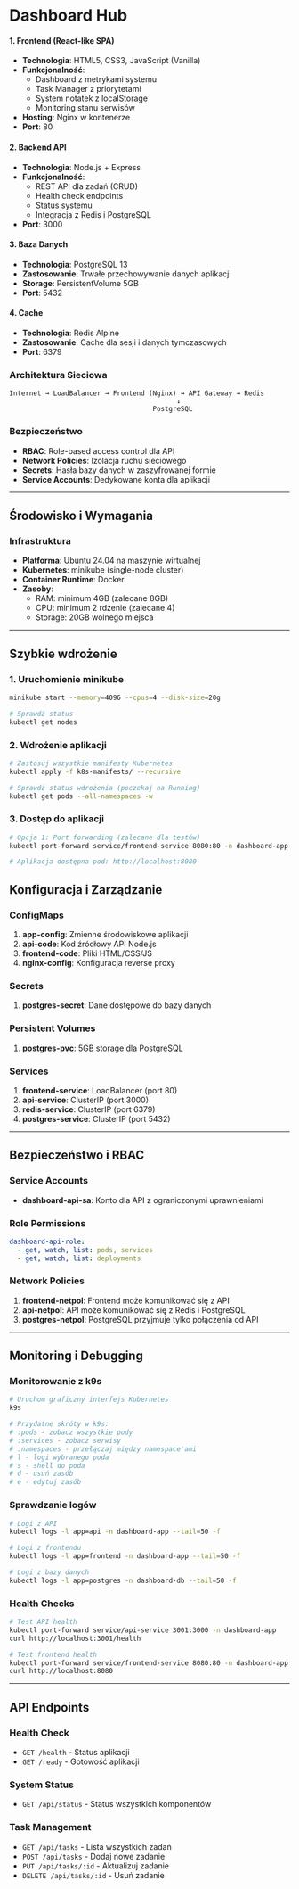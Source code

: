# Dashboard Hub

#### 1. Frontend (React-like SPA)
- **Technologia**: HTML5, CSS3, JavaScript (Vanilla)
- **Funkcjonalność**:
  - Dashboard z metrykami systemu
  - Task Manager z priorytetami
  - System notatek z localStorage
  - Monitoring stanu serwisów
- **Hosting**: Nginx w kontenerze
- **Port**: 80

#### 2. Backend API
- **Technologia**: Node.js + Express
- **Funkcjonalność**:
  - REST API dla zadań (CRUD)
  - Health check endpoints
  - Status systemu
  - Integracja z Redis i PostgreSQL
- **Port**: 3000

#### 3. Baza Danych
- **Technologia**: PostgreSQL 13
- **Zastosowanie**: Trwałe przechowywanie danych aplikacji
- **Storage**: PersistentVolume 5GB
- **Port**: 5432

#### 4. Cache
- **Technologia**: Redis Alpine
- **Zastosowanie**: Cache dla sesji i danych tymczasowych
- **Port**: 6379

### Architektura Sieciowa

```
Internet → LoadBalancer → Frontend (Nginx) → API Gateway → Redis
                                          ↓
                                    PostgreSQL
```

### Bezpieczeństwo
- **RBAC**: Role-based access control dla API
- **Network Policies**: Izolacja ruchu sieciowego
- **Secrets**: Hasła bazy danych w zaszyfrowanej formie
- **Service Accounts**: Dedykowane konta dla aplikacji

---

## Środowisko i Wymagania

### Infrastruktura
- **Platforma**: Ubuntu 24.04 na maszynie wirtualnej
- **Kubernetes**: minikube (single-node cluster)
- **Container Runtime**: Docker
- **Zasoby**:
  - RAM: minimum 4GB (zalecane 8GB)
  - CPU: minimum 2 rdzenie (zalecane 4)
  - Storage: 20GB wolnego miejsca

---

## Szybkie wdrożenie

### 1. Uruchomienie minikube
```bash
minikube start --memory=4096 --cpus=4 --disk-size=20g

# Sprawdź status
kubectl get nodes
```

### 2. Wdrożenie aplikacji
```bash
# Zastosuj wszystkie manifesty Kubernetes
kubectl apply -f k8s-manifests/ --recursive

# Sprawdź status wdrożenia (poczekaj na Running)
kubectl get pods --all-namespaces -w
```

### 3. Dostęp do aplikacji
```bash
# Opcja 1: Port forwarding (zalecane dla testów)
kubectl port-forward service/frontend-service 8080:80 -n dashboard-app

# Aplikacja dostępna pod: http://localhost:8080
```
## Konfiguracja i Zarządzanie

### ConfigMaps
1. **app-config**: Zmienne środowiskowe aplikacji
2. **api-code**: Kod źródłowy API Node.js
3. **frontend-code**: Pliki HTML/CSS/JS
4. **nginx-config**: Konfiguracja reverse proxy

### Secrets
1. **postgres-secret**: Dane dostępowe do bazy danych

### Persistent Volumes
1. **postgres-pvc**: 5GB storage dla PostgreSQL

### Services
1. **frontend-service**: LoadBalancer (port 80)
2. **api-service**: ClusterIP (port 3000)
3. **redis-service**: ClusterIP (port 6379)
4. **postgres-service**: ClusterIP (port 5432)

---

## Bezpieczeństwo i RBAC

### Service Accounts
- **dashboard-api-sa**: Konto dla API z ograniczonymi uprawnieniami

### Role Permissions
```yaml
dashboard-api-role:
  - get, watch, list: pods, services
  - get, watch, list: deployments
```

### Network Policies
1. **frontend-netpol**: Frontend może komunikować się z API
2. **api-netpol**: API może komunikować się z Redis i PostgreSQL
3. **postgres-netpol**: PostgreSQL przyjmuje tylko połączenia od API

---

## Monitoring i Debugging

### Monitorowanie z k9s
```bash
# Uruchom graficzny interfejs Kubernetes
k9s

# Przydatne skróty w k9s:
# :pods - zobacz wszystkie pody
# :services - zobacz serwisy  
# :namespaces - przełączaj między namespace'ami
# l - logi wybranego poda
# s - shell do poda
# d - usuń zasób
# e - edytuj zasób
```

### Sprawdzanie logów
```bash
# Logi z API
kubectl logs -l app=api -n dashboard-app --tail=50 -f

# Logi z frontendu
kubectl logs -l app=frontend -n dashboard-app --tail=50 -f

# Logi z bazy danych
kubectl logs -l app=postgres -n dashboard-db --tail=50 -f
```

### Health Checks
```bash
# Test API health
kubectl port-forward service/api-service 3001:3000 -n dashboard-app
curl http://localhost:3001/health

# Test frontend health
kubectl port-forward service/frontend-service 8080:80 -n dashboard-app
curl http://localhost:8080
```

---

## API Endpoints

### Health Check
- `GET /health` - Status aplikacji
- `GET /ready` - Gotowość aplikacji

### System Status
- `GET /api/status` - Status wszystkich komponentów

### Task Management
- `GET /api/tasks` - Lista wszystkich zadań
- `POST /api/tasks` - Dodaj nowe zadanie
- `PUT /api/tasks/:id` - Aktualizuj zadanie
- `DELETE /api/tasks/:id` - Usuń zadanie
